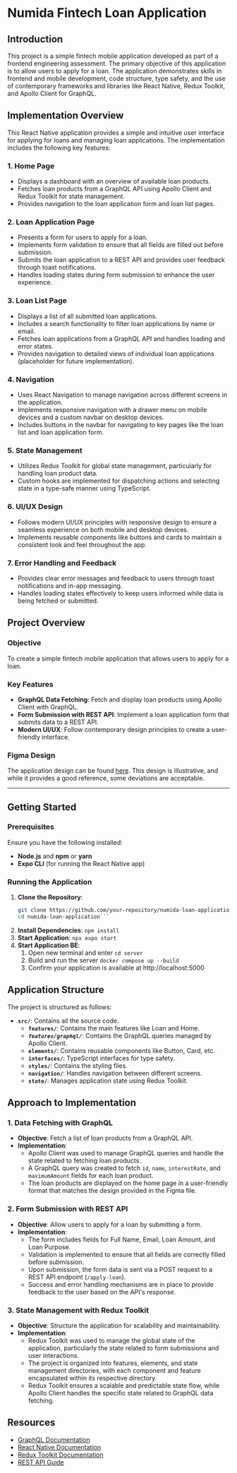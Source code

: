 # Numida Fintech Loan Application

## Introduction

This project is a simple fintech mobile application developed as part of a frontend engineering assessment. The primary objective of this application is to allow users to apply for a loan. The application demonstrates skills in frontend and mobile development, code structure, type safety, and the use of contemporary frameworks and libraries like React Native, Redux Toolkit, and Apollo Client for GraphQL.

## Implementation Overview

This React Native application provides a simple and intuitive user interface for applying for loans and managing loan applications. The implementation includes the following key features:

### 1. **Home Page**
   - Displays a dashboard with an overview of available loan products.
   - Fetches loan products from a GraphQL API using Apollo Client and Redux Toolkit for state management.
   - Provides navigation to the loan application form and loan list pages.

### 2. **Loan Application Page**
   - Presents a form for users to apply for a loan.
   - Implements form validation to ensure that all fields are filled out before submission.
   - Submits the loan application to a REST API and provides user feedback through toast notifications.
   - Handles loading states during form submission to enhance the user experience.

### 3. **Loan List Page**
   - Displays a list of all submitted loan applications.
   - Includes a search functionality to filter loan applications by name or email.
   - Fetches loan applications from a GraphQL API and handles loading and error states.
   - Provides navigation to detailed views of individual loan applications (placeholder for future implementation).

### 4. **Navigation**
   - Uses React Navigation to manage navigation across different screens in the application.
   - Implements responsive navigation with a drawer menu on mobile devices and a custom navbar on desktop devices.
   - Includes buttons in the navbar for navigating to key pages like the loan list and loan application form.

### 5. **State Management**
   - Utilizes Redux Toolkit for global state management, particularly for handling loan product data.
   - Custom hooks are implemented for dispatching actions and selecting state in a type-safe manner using TypeScript.

### 6. **UI/UX Design**
   - Follows modern UI/UX principles with responsive design to ensure a seamless experience on both mobile and desktop devices.
   - Implements reusable components like buttons and cards to maintain a consistent look and feel throughout the app.

### 7. **Error Handling and Feedback**
   - Provides clear error messages and feedback to users through toast notifications and in-app messaging.
   - Handles loading states effectively to keep users informed while data is being fetched or submitted.


## Project Overview

### Objective

To create a simple fintech mobile application that allows users to apply for a loan.

### Key Features

- **GraphQL Data Fetching**: Fetch and display loan products using Apollo Client with GraphQL.
- **Form Submission with REST API**: Implement a loan application form that submits data to a REST API.
- **Modern UI/UX**: Follow contemporary design principles to create a user-friendly interface.

### Figma Design

The application design can be found [here](https://www.figma.com/design/GqPXXirX8o5yAuzOnlxn5U/Test?node-id=0-1&t=s8HM6XG5VcUZAPgs-1). This design is illustrative, and while it provides a good reference, some deviations are acceptable.

---

## Getting Started

### Prerequisites

Ensure you have the following installed:

- **Node.js** and **npm** or **yarn**
- **Expo CLI** (for running the React Native app)

### Running the Application

1. **Clone the Repository**:
   ```bash
   git clone https://github.com/your-repository/numida-loan-application.git
   cd numida-loan-application```
2. **Install Dependencies**:
   ```npm install```
3. **Start Application**:
   ```npx expo start```
4. **Start Application BE**:
     1. Open new terminal and enter
     ```cd server```
     2. Build and run the server `docker compose up --build`
     3. Confirm your application is available at http://localhost:5000
  

## Application Structure

The project is structured as follows:

- **`src/`**: Contains all the source code.
  - **`features/`**: Contains the main features like Loan and Home.
  - ***`features/graphql/`***: Contains the GraphQL queries managed by Apollo Client.
  - **`elements/`**: Contains reusable components like Button, Card, etc.
  - **`interfaces/`**: TypeScript interfaces for type safety.
  - **`styles/`**: Contains the styling files.
  - **`navigation/`**: Handles navigation between different screens.
  - **`state/`**: Manages application state using Redux Toolkit.

## Approach to Implementation

### 1. Data Fetching with GraphQL

- **Objective**: Fetch a list of loan products from a GraphQL API.
- **Implementation**:
  - Apollo Client was used to manage GraphQL queries and handle the state related to fetching loan products.
  - A GraphQL query was created to fetch `id`, `name`, `interestRate`, and `maximumAmount` fields for each loan product.
  - The loan products are displayed on the home page in a user-friendly format that matches the design provided in the Figma file.

### 2. Form Submission with REST API

- **Objective**: Allow users to apply for a loan by submitting a form.
- **Implementation**:
  - The form includes fields for Full Name, Email, Loan Amount, and Loan Purpose.
  - Validation is implemented to ensure that all fields are correctly filled before submission.
  - Upon submission, the form data is sent via a POST request to a REST API endpoint (`/apply-loan`).
  - Success and error handling mechanisms are in place to provide feedback to the user based on the API's response.

### 3. State Management with Redux Toolkit

- **Objective**: Structure the application for scalability and maintainability.
- **Implementation**:
  - Redux Toolkit was used to manage the global state of the application, particularly the state related to form submissions and user interactions.
  - The project is organized into features, elements, and state management directories, with each component and feature encapsulated within its respective directory.
  - Redux Toolkit ensures a scalable and predictable state flow, while Apollo Client handles the specific state related to GraphQL data fetching.


## Resources

- [GraphQL Documentation](https://graphql.org/learn/)
- [React Native Documentation](https://reactnative.dev/docs/getting-started)
- [Redux Toolkit Documentation](https://redux-toolkit.js.org/)
- [REST API Guide](https://restfulapi.net/)


